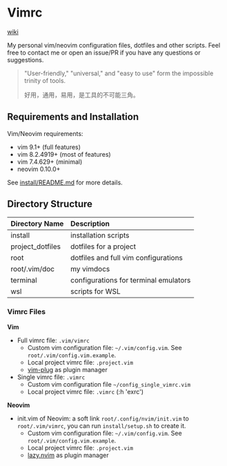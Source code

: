 # Vimrc

[wiki](https://github.com/jiangyinzuo/vimrc/wiki)

My personal vim/neovim configuration files, dotfiles and other scripts. Feel free to contact me or open an issue/PR if you have any questions or suggestions.

> "User-friendly," "universal," and "easy to use" form the impossible trinity of tools.
>
> 好用，通用，易用，是工具的不可能三角。

## Requirements and Installation

Vim/Neovim requirements:

- vim 9.1+ (full features)
- vim 8.2.4919+ (most of features)
- vim 7.4.629+ (minimal)
- neovim 0.10.0+

See [install/README.md](./install/README.md) for more details.

## Directory Structure

| Directory Name   | Description                           |
| :--------------- | :------------------------------------ |
| install          | installation scripts                  |
| project_dotfiles | dotfiles for a project                |
| root             | dotfiles and full vim configurations  |
| root/.vim/doc    | my vimdocs                            |
| terminal         | configurations for terminal emulators |
| wsl              | scripts for WSL                       |

### Vimrc Files

**Vim**

- Full vimrc file: `.vim/vimrc`
    - Custom vim configuration file: `~/.vim/config.vim`. See `root/.vim/config.vim.example`.
    - Local project vimrc file: `.project.vim`
    - [vim-plug](https://github.com/junegunn/vim-plug) as plugin manager
- Single vimrc file: `.vimrc`
    - Custom vim configuration file `~/config_single_vimrc.vim`
    - Local project vimrc file: `.vimrc` (:h 'exrc')

**Neovim**

- init.vim of Neovim: a soft link `root/.config/nvim/init.vim` to `root/.vim/vimrc`, you can run `install/setup.sh` to create it.
    - Custom vim configuration file: `~/.vim/config.vim`. See `root/.vim/config.vim.example`.
    - Local project vimrc file: `.project.vim`
    - [lazy.nvim](https://github.com/folke/lazy.nvim) as plugin manager
